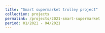 ```yaml
---
title: "Smart supermarket trolley project"
collection: projects
permalink: /projects/2021-smart-supermarket
period: 01/2021 - 04/2021
---
```

